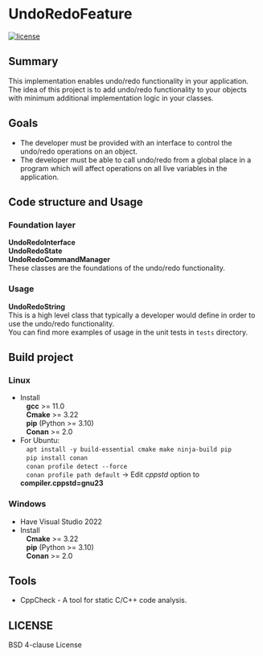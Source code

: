 # UndoRedoFeature

[![license](https://img.shields.io/badge/License-BSD%204--clause-blue)](https://github.com/aivaraleksiev/UndoRedoFeature/blob/main/LICENSE)

## Summary
This implementation enables undo/redo functionality in your application. The idea of this project is to add undo/redo functionality to your objects with minimum additional implementation logic in your classes.

## Goals
- The developer must be provided with an interface to control the undo/redo operations on an object.
- The developer must be able to call undo/redo from a global place in a program which will affect operations on all live variables in the application.

## Code structure and Usage
### Foundation layer
**UndoRedoInterface**  
**UndoRedoState**  
**UndoRedoCommandManager**  
These classes are the foundations of the undo/redo functionality. 
### Usage
**UndoRedoString**  
This is a high level class that typically a developer would define in order to use the undo/redo functionality. <br>
You can find more examples of usage in the unit tests in `tests` directory.

## Build project
### Linux
- Install <br>
  &nbsp;&nbsp; **gcc** >= 11.0 <br>
  &nbsp;&nbsp; **Cmake** >= 3.22 <br>
  &nbsp;&nbsp; **pip** (Python >= 3.10) <br>
  &nbsp;&nbsp; **Conan** >= 2.0
- For Ubuntu: <br>
 &nbsp;&nbsp; `apt install -y build-essential cmake make ninja-build pip` <br>
 &nbsp;&nbsp; `pip install conan` <br>
 &nbsp;&nbsp; `conan profile detect --force` <br>
 &nbsp;&nbsp; `conan profile path default` -> Edit *cppstd* option to **compiler.cppstd=gnu23**

### Windows
- Have Visual Studio 2022
- Install <br>
  &nbsp;&nbsp; **Cmake** >= 3.22 <br>
  &nbsp;&nbsp; **pip** (Python >= 3.10) <br>
  &nbsp;&nbsp; **Conan** >= 2.0

## Tools
- CppCheck - A tool for static C/C++ code analysis.

## LICENSE
BSD 4-clause License


